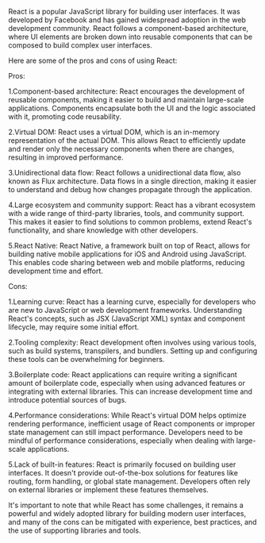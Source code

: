 React is a popular JavaScript library for building user interfaces. It was developed by Facebook and has gained widespread adoption in the web development community. React follows a component-based architecture, where UI elements are broken down into reusable components that can be composed to build complex user interfaces.

Here are some of the pros and cons of using React:

Pros:

1.Component-based architecture: React encourages the development of reusable components, making it easier to build and maintain large-scale applications. Components encapsulate both the UI and the logic associated with it, promoting code reusability.

2.Virtual DOM: React uses a virtual DOM, which is an in-memory representation of the actual DOM. This allows React to efficiently update and render only the necessary components when there are changes, resulting in improved performance.

3.Unidirectional data flow: React follows a unidirectional data flow, also known as Flux architecture. Data flows in a single direction, making it easier to understand and debug how changes propagate through the application.

4.Large ecosystem and community support: React has a vibrant ecosystem with a wide range of third-party libraries, tools, and community support. This makes it easier to find solutions to common problems, extend React's functionality, and share knowledge with other developers.

5.React Native: React Native, a framework built on top of React, allows for building native mobile applications for iOS and Android using JavaScript. This enables code sharing between web and mobile platforms, reducing development time and effort.

Cons:

1.Learning curve: React has a learning curve, especially for developers who are new to JavaScript or web development frameworks. Understanding React's concepts, such as JSX (JavaScript XML) syntax and component lifecycle, may require some initial effort.

2.Tooling complexity: React development often involves using various tools, such as build systems, transpilers, and bundlers. Setting up and configuring these tools can be overwhelming for beginners.

3.Boilerplate code: React applications can require writing a significant amount of boilerplate code, especially when using advanced features or integrating with external libraries. This can increase development time and introduce potential sources of bugs.

4.Performance considerations: While React's virtual DOM helps optimize rendering performance, inefficient usage of React components or improper state management can still impact performance. Developers need to be mindful of performance considerations, especially when dealing with large-scale applications.

5.Lack of built-in features: React is primarily focused on building user interfaces. It doesn't provide out-of-the-box solutions for features like routing, form handling, or global state management. Developers often rely on external libraries or implement these features themselves.

It's important to note that while React has some challenges, it remains a powerful and widely adopted library for building modern user interfaces, and many of the cons can be mitigated with experience, best practices, and the use of supporting libraries and tools.